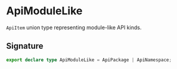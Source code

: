 
# ApiModuleLike

`ApiItem` union type representing module-like API kinds.

## Signature

```typescript
export declare type ApiModuleLike = ApiPackage | ApiNamespace;
```
